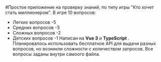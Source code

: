 #Простое приложение на проверку знаний, по типу игры "Кто хочет стать миллионером". В игре 10 вопросов:
- Легких вопросов -5
- Средних вопросов -3
- Сложных вопросов -2
- Детских вопросов -1
Написан на **Vue 3** и  **TypeScript** . Планировалось использовать бесплатное API для выдачи разных вопросов, но возникли сложности с количеством запросов. Все вопросы заданы внутри самоого файла. 
